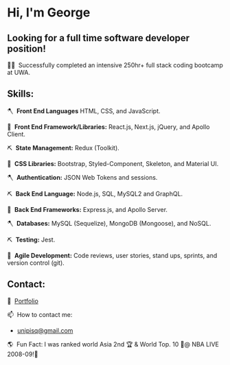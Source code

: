 # Hi, I'm George

## **Looking for a full time software developer position!**

👨‍💻&nbsp; Successfully completed an intensive 250hr+ full stack coding bootcamp at UWA.

## Skills: 

🪓&nbsp;  **Front End Languages** HTML, CSS, and JavaScript.

🔨&nbsp;  **Front End Framework/Libraries:** React.js, Next.js, jQuery, and Apollo Client.

⛏&nbsp;  **State Management:** Redux (Toolkit).

🔨&nbsp;  **CSS Libraries:** Bootstrap, Styled-Component, Skeleton, and Material UI.

🪓&nbsp;  **Authentication:** JSON Web Tokens and sessions.

⛏&nbsp;  **Back End Language:** Node.js, SQL, MySQL2  and GraphQL.

🔨&nbsp;  **Back End Frameworks:** Express.js, and Apollo Server.

🪓&nbsp;  **Databases:** MySQL (Sequelize), MongoDB (Mongoose), and NoSQL.

⛏&nbsp;  **Testing:** Jest.

🔨&nbsp;  **Agile Development:** Code reviews, user stories, stand ups, sprints, and version control (git).

## Contact: 

📘&nbsp; [Portfolio](https://opticsl8b.github.io/Portfolio-update//)

📫&nbsp; How to contact me:

- unipisq@gmail.com

🌎&nbsp; Fun Fact: I was ranked world Asia 2nd 🏆 & World Top. 10 🥈@ NBA LIVE 2008-09!🏀
